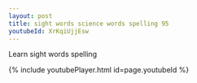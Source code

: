 ```yaml
---
layout: post
title: sight words science words spelling 95
youtubeId: XrKqiUjjEsw
---
```


Learn sight words spelling

{% include youtubePlayer.html id=page.youtubeId %}
